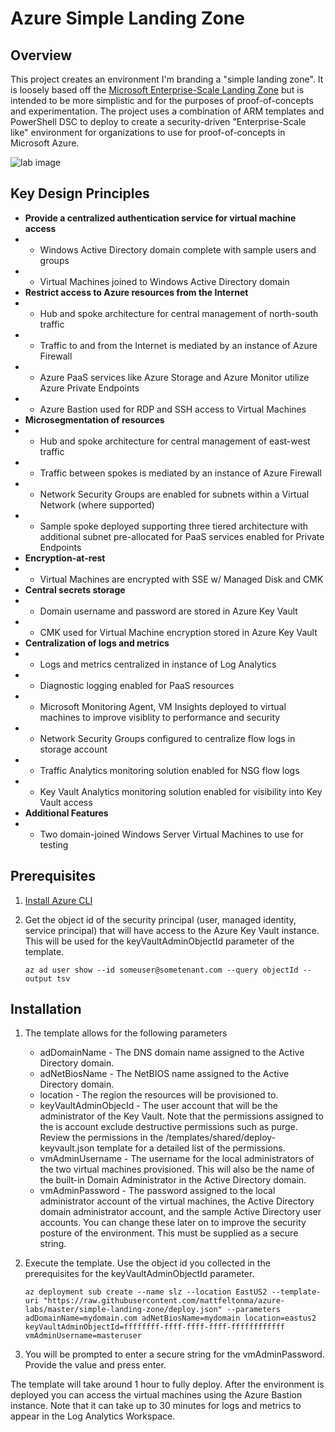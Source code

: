 # Azure Simple Landing Zone

## Overview
This project creates an environment I'm branding a "simple landing zone". It is loosely based off the [Microsoft Enterprise-Scale Landing Zone](https://docs.microsoft.com/en-us/azure/cloud-adoption-framework/ready/enterprise-scale/architecture) but is intended to be more simplistic and for the purposes of proof-of-concepts and experimentation. The project uses a combination of ARM templates and PowerShell DSC to deploy to create a security-driven "Enterprise-Scale like" environment for organizations to use for proof-of-concepts in Microsoft Azure.

![lab image](https://github.com/mattfeltonma/azure-labs/blob/master/simple-landing-zone/images/simple-landing-zone.png)

## Key Design Principles

* **Provide a centralized authentication service for virtual machine access**
* * Windows Active Directory domain complete with sample users and groups
* * Virtual Machines joined to Windows Active Directory domain
* **Restrict access to Azure resources from the Internet**
* * Hub and spoke architecture for central management of north-south traffic
* * Traffic to and from the Internet is mediated by an instance of Azure Firewall
* * Azure PaaS services like Azure Storage and Azure Monitor utilize Azure Private Endpoints
* * Azure Bastion used for RDP and SSH access to Virtual Machines
* **Microsegmentation of resources**
* * Hub and spoke architecture for central management of east-west traffic
* * Traffic between spokes is mediated by an instance of Azure Firewall
* * Network Security Groups are enabled for subnets within a Virtual Network (where supported)
* * Sample spoke deployed supporting three tiered architecture with additional subnet pre-allocated for PaaS services enabled for Private Endpoints
* **Encryption-at-rest**
* * Virtual Machines are encrypted with SSE w/ Managed Disk and CMK
* **Central secrets storage**
* * Domain username and password are stored in Azure Key Vault
* * CMK used for Virtual Machine encryption stored in Azure Key Vault
* **Centralization of logs and metrics**
* * Logs and metrics centralized in instance of Log Analytics
* * Diagnostic logging enabled for PaaS resources 
* * Microsoft Monitoring Agent, VM Insights deployed to virtual machines to improve visiblity to performance and security
* * Network Security Groups configured to centralize flow logs in storage account
* * Traffic Analytics monitoring solution enabled for NSG flow logs
* * Key Vault Analytics monitoring solution enabled for visibility into Key Vault access
* **Additional Features**
* * Two domain-joined Windows Server Virtual Machines to use for testing

## Prerequisites
1. [Install Azure CLI](https://docs.microsoft.com/en-us/cli/azure/install-azure-cli)

2. Get the object id of the security principal (user, managed identity, service principal) that will have access to the Azure Key Vault instance. This will be used for the keyVaultAdminObjectId parameter of the template.

    `az ad user show --id someuser@sometenant.com --query objectId --output tsv`

## Installation

1. The template allows for the following parameters
    * adDomainName - The DNS domain name assigned to the Active Directory domain.
    * adNetBiosName - The NetBIOS name assigned to the Active Directory domain.
    * location - The region the resources will be provisioned to.
    * keyVaultAdminObjecId - The user account that will be the administrator of the Key Vault. Note that the permissions assigned to the is account exclude destructive permissions such as purge. Review the permissions in the /templates/shared/deploy-keyvault.json template for a detailed list of the permissions.
    * vmAdminUsername - The username for the local administrators of the two virtual machines provisioned. This will also be the name of the built-in Domain Administrator in the Active Directory domain.
    * vmAdminPassword - The password assigned to the local administrator account of the virtual machines, the Active Directory domain administrator account, and the sample Active Directory user accounts. You can change these later on to improve the security posture of the environment. This must be supplied as a secure string.

2. Execute the template. Use the object id you collected in the prerequisites for the keyVaultAdminObjectId parameter.

    `az deployment sub create --name slz --location EastUS2 --template-uri "https://raw.githubusercontent.com/mattfeltonma/azure-labs/master/simple-landing-zone/deploy.json" --parameters adDomainName=mydomain.com adNetBiosName=mydomain location=eastus2 keyVaultAdminObjectId=ffffffff-ffff-ffff-ffff-ffffffffffff vmAdminUsername=masteruser`

3. You will be prompted to enter a secure string for the vmAdminPassword. Provide the value and press enter.

The template will take around 1 hour to fully deploy. After the environment is deployed you can access the virtual machines using the Azure Bastion instance. Note that it can take up to 30 minutes for logs and metrics to appear in the Log Analytics Workspace.
